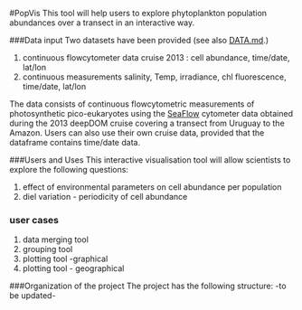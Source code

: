 #PopVis
This tool will help users to explore phytoplankton population abundances over a transect in an interactive way. 

###Data input
Two datasets have been provided (see also [DATA.md](https://github.com/sachacoesel/PopVisualisation/blob/master/DATA.md).)

1. continuous flowcytometer data cruise 2013 : cell abundance, time/date, lat/lon
2. continuous measurements salinity, Temp, irradiance, chl fluorescence, time/date, lat/lon

The data consists of continuous flowcytometric measurements of photosynthetic pico-eukaryotes using the [SeaFlow](http://armbrustlab.ocean.washington.edu/resources/seaflow) cytometer data obtained during the 2013 deepDOM cruise covering a transect from Uruguay to the Amazon.
Users can also use their own cruise data, provided that the dataframe contains time/date data.

###Users and Uses
This interactive visualisation tool will allow scientists to explore the following questions:

1. effect of environmental parameters on cell abundance per population
2. diel variation - periodicity of cell abundance

### user cases
1. data merging tool
2. grouping tool
3. plotting tool -graphical
4. plotting tool - geographical 

###Organization of the project
The project has the following structure:
-to be updated-
